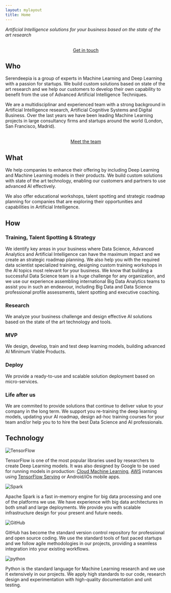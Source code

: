 ```yaml
---
layout: mylayout
title: Home
---
```


<div class="slogan">
    <p>
        <cite>Artificial Intelligence solutions for your business based on the state of the art research</cite>
    </p>
    <p style="text-align: center">
        <br>
        <a href="/contact.html" type="button" class="btn btn-primary">
            Get in touch
        </a>
    </p>
</div>

## Who

Serendeepia is a group of experts in Machine Learning and Deep Learning with a passion for startups. We build custom solutions based on state of the art research and we help our customers to develop their own capability to benefit from the use of Advanced Artificial Intelligence Techniques.

We are a multidisciplinar and experienced team with a strong background in Artificial Intelligence research, Artificial Cognitive Systems and Digital Business. Over the last years we have been leading Machine Learning projects in large consultancy firms and startups around the world (London, San Francisco, Madrid).

<p style="text-align: center">
    <br>
    <a href="/team.html" type="button" class="btn btn-primary">
        Meet the team
    </a>
</p>

## What

We help companies to enhance their offering by including Deep Learning and Machine Learning models in their products. We build custom solutions with state of the art technology, enabling our customers and partners to use advanced AI effectively.

We also offer educational workshops, talent spotting and strategic roadmap planning for companies that are exploring their opportunities and capabilities in Artificial Intelligence.

## How

<div class="container-fluid-how">

<div class="row">

<div class="how_col_fill"> 
<h3>Training, Talent Spotting & Strategy</h3><p>
We identify key areas in your business where Data Science, Advanced Analytics and Artificial Intelligence can have the maximum impact and we create an strategic roadmap planning. We also help you with the required data scientist specialized training, designing custom training workshops in the AI topics most relevant for your business. We know that building a successful Data Science team is a huge challenge for any organization, and we use our experience assembling international Big Data Analytics teams to assist you in such an endeavour, including Big Data and Data Science professional profile assessments, talent spotting and executive coaching. 
</p></div>

<div style="clear: both;"></div>
</div>

<div class="row"> 

<div class="how_col center-block"> 
<h3>Research</h3><p>
We analyze your business challenge and design effective AI solutions based on the state of the art technology and tools.
</p></div>

<div class="how_col center-block"> 
<h3>MVP</h3><p>
We design, develop, train and test deep learning models, building advanced AI Minimum Viable Products.
</p></div>

<div class="how_col center-block"> 
<h3>Deploy</h3><p>
We provide a ready-to-use and scalable solution deployment based on micro-services.
</p></div>

<div style="clear: both;"></div>
</div>

<div class="row">

<div class="how_col_fill"> 
<h3>Life after us</h3><p>
We are commited to provide solutions that continue to deliver value to your company in the long term. We support you re-training the deep learning models, updating your AI roadmap, design ad-hoc training courses for your team and/or help you to to hire the best Data Science and AI professionals.
</p></div>

<div style="clear: both;"></div>
</div>

</div>

## Technology

<div class="container-fluid">
<div class="row"> 

<div class="logo_col center-block"> 
<img src="assets/logo_tensorflow.svg" alt="TensorFlow" class="logo">
    
TensorFlow is one of the most popular libraries used by researchers to create Deep Learning models. It was also designed by Google to be used for running models in production: <a href="https://cloud.google.com/products/machine-learning/">Cloud Machine Learning</a>, <a href="https://aws.amazon.com/">AWS</a> instances using <a href="https://www.tensorflow.org/serving/">TensorFlow Serving</a> or Android/iOs mobile apps.

</div> 

<div class="logo_col center-block"> 
<img src="assets/logo_spark.svg" alt="Spark" class="logo">
    
Apache Spark is a fast in-memory engine for big data processing and one of the platforms we use. We have experience with big data architectures in both small and large deployments. We provide you with scalable infrastructure design for your present and future needs.

</div> 

<div class="logo_col center-block"> 
<img src="assets/logo_github.svg" alt="GitHub" class="logo">
    
GitHub has become the standard version control repository for professional and open source coding. We use the standard tools of fast paced startups and we follow agile methodologies in our projects, providing a seamless integration into your existing workflows.
    
</div> 

<div class="logo_col"> 
<img alt="python" src="assets/logo_python.svg" class="logo"> 

Python is the standard language for Machine Learning research and we use it extensively in our projects. We apply high standards to our code, research design and experimentation with high-quality documentation and unit testing.

</div>

<div style="clear: both;"></div>
</div>
</div>

